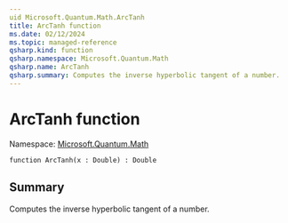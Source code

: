 ```yaml
---
uid Microsoft.Quantum.Math.ArcTanh
title: ArcTanh function
ms.date: 02/12/2024
ms.topic: managed-reference
qsharp.kind: function
qsharp.namespace: Microsoft.Quantum.Math
qsharp.name: ArcTanh
qsharp.summary: Computes the inverse hyperbolic tangent of a number.
---
```


# ArcTanh function

Namespace: [Microsoft.Quantum.Math](xref:Microsoft.Quantum.Math)

```qsharp
function ArcTanh(x : Double) : Double
```

## Summary
Computes the inverse hyperbolic tangent of a number.
